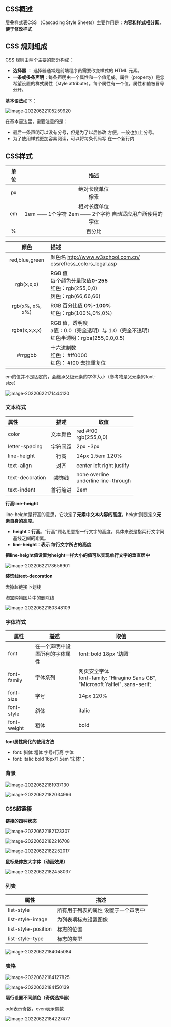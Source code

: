 ## CSS概述

层叠样式表CSS （Cascading Style Sheets）主要作用是：**内容和样式相分离，便于修改样式**



## CSS 规则组成

CSS 规则由两个主要的部分构成：

- **选择器** ： 选择器通常是前端程序员需要改变样式的 HTML 元素。
- **一条或多条声明**：每条声明由一个属性和一个值组成。属性（property）是您希望设置的样式属性（style attribute）。每个属性有一个值。属性和值被冒号分开。





**基本语法**如下：

![image-20220622105259920](images/image-20220622105259920.png)

在基本语法里，需要注意的是：

- 最后一条声明可以没有分号，但是为了以后修改 方便，一般也加上分号。
- 为了使用样式更加容易阅读，可以将每条代码写 在一个新行内







## CSS样式



| 单   位 |                             描述                             |
| :-----: | :----------------------------------------------------------: |
|   px    |                    绝对长度单位<br />像素                    |
|   em    | 相对长度单位<br />1em —— 1个字符             2em —— 2个字符                  自动适应用户所使用的字体 |
|    %    |                            百分比                            |



|      颜色       | 描述                                                         |
| :-------------: | :----------------------------------------------------------- |
| red,blue,green  | 颜色名     http://www.w3school.com.cn/ cssref/css_colors_legal.asp |
|   rgb(x,x,x)    | RGB 值  <br /> 每个颜色分量取值**0-255** <br /> 红色：rgb(255,0,0)<br /> 灰色：rgb(66,66,66) |
| rgb(x%, x%, x%) | RGB 百分比值 **0%-100%** <br />红色：rgb(100%,0%,0%)         |
|  rgba(x,x,x,x)  | RGB 值，透明度<br /> a值：0.0（完全透明）与 1.0（完全不透明） <br />红色半透明：rgba(255,0,0,0.5) |
|    \#rrggbb     | 十六进制数 <br />红色： #ff0000 <br />红色： #f00 去掉重复位 |



em的值并不是固定的，会继承父级元素的字体大小（参考物是父元素的font-size）

![image-20220622171444120](images/image-20220622171444120.png)



### 文本样式



| 属性            |   描述   | 取值                                                 |
| :-------------- | :------: | ---------------------------------------------------- |
| color           | 文本颜色 | red #f00  <br /> rgb(255,0,0)                        |
| letter-spacing  | 字符间距 | 2px    -3px                                          |
| line-height     |   行高   | 14px   1.5em   120%                                  |
| text-align      |   对齐   | center left right   justify                          |
| text-decoration |  装饰线  | none       overline <br />underline     line-through |
| text-indent     | 首行缩进 | 2em                                                  |



**行高line-height**

line-height是行高的意思，它决定了**元素中文本内容的高度**，height则是定义**元素自身的高度**。

- **height：行高**。“行高”顾名思意指一行文字的高度。具体来说是指两行文字间基线之间的距离。
- **line-height：表示  每行文字所占的高度** 



**把line-height值设置为height一样大小的值可以实现单行文字的垂直居中**

![image-20220622173656901](images/image-20220622173656901.png)



**装饰线text-decoration**

去掉超链接下划线

淘宝购物图片中的删除线

![image-20220622180348109](images/image-20220622180348109.png)



### 字体样式



| 属性        | 描述                           | 取值                                                         |
| ----------- | ------------------------------ | ------------------------------------------------------------ |
| font        | 在一个声明中设置所有的字体属性 | font: bold 18px '幼圆'                                       |
| font-family | 字体系列                       | 网页安全字体<br /> font-family: "Hiragino Sans GB", "Microsoft  YaHei", sans-serif; |
| font-size   | 字号                           | 14px 120%                                                    |
| font-style  | 斜体                           | italic                                                       |
| font-weight | 粗体                           | bold                                                         |



**font属性简化的使用方法**

- font: 斜体 粗体 字号/行高 字体
- font: italic bold 16px/1.5em '宋体'；



### 背景

![image-20220622181937130](images/image-20220622181937130.png)



![image-20220622182034966](images/image-20220622182034966.png)



### CSS超链接

**链接的四种状态**

![image-20220622182123307](images/image-20220622182123307.png)



![image-20220622182216708](images/image-20220622182216708.png)





![image-20220622182252017](images/image-20220622182252017.png)



**鼠标悬停放大字体（动画效果）**

![image-20220622182458037](images/image-20220622182458037.png)



### 列表



| 属性                | 描述                                |
| ------------------- | ----------------------------------- |
| list-style          | 所有用于列表的属性 设置于一个声明中 |
| list-style-image    | 为列表项标志设置图像                |
| list-style-position | 标志的位置                          |
| list-style-type     | 标志的类型                          |



![image-20220622184045084](images/image-20220622184045084.png)





### 表格

![image-20220622184127825](images/image-20220622184127825.png)



![image-20220622184150139](images/image-20220622184150139.png)





**隔行设置不同颜色（奇偶选择器）**

odd表示奇数，even表示偶数

![image-20220622184227477](images/image-20220622184227477.png)

